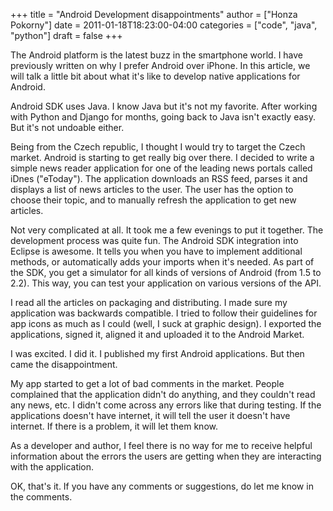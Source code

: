 +++
title = "Android Development disappointments"
author = ["Honza Pokorny"]
date = 2011-01-18T18:23:00-04:00
categories = ["code", "java", "python"]
draft = false
+++

The Android platform is the latest buzz in the smartphone world. I have
previously written on why I prefer Android over iPhone. In this article, we
will talk a little bit about what it's like to develop native applications for
Android.

Android SDK uses Java. I know Java but it's not my favorite. After working with
Python and Django for months, going back to Java isn't exactly easy. But it's
not undoable either.

Being from the Czech republic, I thought I would try to target the Czech
market. Android is starting to get really big over there. I decided to write a
simple news reader application for one of the leading news portals called iDnes
("eToday"). The application downloads an RSS feed, parses it and displays a
list of news articles to the user. The user has the option to choose their
topic, and to manually refresh the application to get new articles.

Not very complicated at all. It took me a few evenings to put it together. The
development process was quite fun. The Android SDK integration into Eclipse is
awesome. It tells you when you have to implement additional methods, or
automatically adds your imports when it's needed. As part of the SDK, you get a
simulator for all kinds of versions of Android (from 1.5 to 2.2). This way, you
can test your application on various versions of the API.

I read all the articles on packaging and distributing. I made sure my
application was backwards compatible. I tried to follow their guidelines for
app icons as much as I could (well, I suck at graphic design). I exported the
applications, signed it, aligned it and uploaded it to the Android Market.

I was excited. I did it. I published my first Android applications. But then
came the disappointment.

My app started to get a lot of bad comments in the market. People complained
that the application didn't do anything, and they couldn't read any news, etc.
I didn't come across any errors like that during testing. If the applications
doesn't have internet, it will tell the user it doesn't have internet. If there
is a problem, it will let them know.

As a developer and author, I feel there is no way for me to receive helpful
information about the errors the users are getting when they are interacting
with the application.

OK, that's it. If you have any comments or suggestions, do let me know in the
comments.
